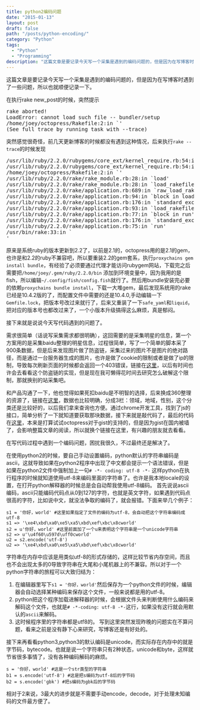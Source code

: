 ```yaml
---
title: python2编码问题
date: "2015-01-13"
layout: post
draft: false
path: "/posts/python-encoding/"
category: "Python"
tags:
  - "Python"
  - "Programming"
description: "这篇文章是要记录今天写一个采集是遇到的编码问题的，但是因为在写博客时遇到了一些问题，所以也就顺便记录一下。..."
---
```


这篇文章是要记录今天写一个采集是遇到的编码问题的，但是因为在写博客时遇到了一些问题，所以也就顺便记录一下。

在执行rake new_post的时候，突然提示
<pre>
rake aborted!
LoadError: cannot load such file -- bundler/setup
/home/joey/octopress/Rakefile:2:in `<top (required)>'
(See full trace by running task with --trace)
</pre>

突然感觉很奇怪，前几天更新博客的时候都没有遇到这种情况，后来执行`rake --trace`的时候发现
<pre>
/usr/lib/ruby/2.2.0/rubygems/core_ext/kernel_require.rb:54:in `require'
/usr/lib/ruby/2.2.0/rubygems/core_ext/kernel_require.rb:54:in `require'
/home/joey/octopress/Rakefile:2:in `<top (required)>'
/usr/lib/ruby/2.2.0/rake/rake_module.rb:28:in `load'
/usr/lib/ruby/2.2.0/rake/rake_module.rb:28:in `load_rakefile'
/usr/lib/ruby/2.2.0/rake/application.rb:689:in `raw_load_rakefile'
/usr/lib/ruby/2.2.0/rake/application.rb:94:in `block in load_rakefile'
/usr/lib/ruby/2.2.0/rake/application.rb:176:in `standard_exception_handling'
/usr/lib/ruby/2.2.0/rake/application.rb:93:in `load_rakefile'
/usr/lib/ruby/2.2.0/rake/application.rb:77:in `block in run'
/usr/lib/ruby/2.2.0/rake/application.rb:176:in `standard_exception_handling'
/usr/lib/ruby/2.2.0/rake/application.rb:75:in `run'
/usr/bin/rake:33:in `<main>'
</pre>

原来是系统ruby的版本更新到2.2了，以前是2.1的，octopress用的是2.1的gem，也许是和2.2的ruby不兼容吧，所以要重装2.2的gem套系，执行`proxychains gem install bundle`，有经验了必须要通过代理才能访问rubygem网站，下载完之后需要把`/home/joey/.gem/ruby/2.2.0/bin` 添加到环境变量中，因为我用的是fish，所以编辑`~/.config/fish/config.fish`就行了。然后用bundle安装完必要的依赖`proxychains bundle install`，下载一大堆gem，最后发现系统用的rake已经是10.4.2版的了，而配置文件中需要的还是10.4.0,手动编辑一下`Gemfile.lock`，把版本号改过来就行了，后来又重装了一下`safe_yaml`和`liquid`，把对应的版本号也都改过来了，一个小版本升级搞得这么麻烦，真是郁闷。

接下来就是说说今天写代码遇到的问题了。

需求很简单（话说写采集需求都很明确），这回需要的是采集明星的信息，第一个方案用的是采集baidu整理的明星信息，过程很简单，写了一个简单的脚本采了900条数据，但是后来发现图片做了防盗链，采集过来的图片不是图片的绝对路径，而是通过一台服务器生成的图片，也许是做了cookie的限制或者是做了ip的限制，导致每次刷新页面的时候都会返回一个403错误，链接在[这里](http://www.baidu.com/s?wd=%E6%98%8E%E6%98%9F%E5%A4%A7%E5%85%A8&rsv_spt=1&issp=1&f=8&rsv_bp=0&rsv_idx=2&ie=utf-8&tn=baiduhome_pg&rsv_enter=1&rsv_sug3=4&rsv_sug4=83&rsv_sug1=3&rsv_pq=d5fdf7cd00002ac7&rsv_t=975c0jUWTeYgIUYA%2FfdqSJ75f%2BipUP9QR9v8Qgqb2jzy3rnHgTU3k4rBD%2B5moP73i00p&rsv_sug2=0&inputT=5564)，以后有时间也许会去看看这个防盗链的实现，但是现在我可懒得花时间去研究怎么破解这个限制，那就换别的站采集吧。

和产品沟通了一下，他也觉得如果死扣baidu是不明智的选择，后来换成360整理的资源了，链接在[这里](http://www.haosou.com/s?ie=utf-8&shb=1&src=360sou_newhome&q=%E6%98%8E%E6%98%9F%E5%A4%A7%E5%85%A8)，数据也比较明确，分成3栏：领域，地域，性别，这个分类还是比较好的，以后我们拿来查询也方便。通过chrome开发工具，找到了js的接口，简单分析了一下就知道要获取那块数据，接下来就是敲代码了，最后的代码在[这里](https://gist.github.com/xcaptain/cbf9980f1b30b2467d8a)，本来是打算试试octopress对于gist的支持的，但是因为gist在国内被墙了，会影响整篇文章的阅读，所以就换个链接在这里，有兴趣的朋友就去看看。

在写代码过程中遇到一个编码问题，困扰我很久，不过最终还是解决了。

在使用python2的时候，要自己手动设置编码，python默认的字符串编码是ascii，这就导致如果在python2程序中出现了中文都会提示一个语法错误，但是如果在python2文件中强制加上一句`# -*- coding: utf-8 -*-` 这样python在执行程序的时候就知道使用utf-8来编码里面的字符串了。也许是我本地locale的设置，在打开python解释器的时候总是会自动帮我使用utf-8编码。
首先说说ascii编码，ascii只能编码代码点从0到127的字符，也就是英文字符，如果遇到代码点很高的字符，比如说中文，就没法争取的编码了，就会报错。下面来举几个例子：

```python2
s1 = '你好，world' #这里如果指定了文件的编码为utf-8，会自动把这个字符串编码成utf-8
s1 => '\xe4\xbd\xa0\xe5\xa5\xbd\xef\xbc\x8cworld'
s2 = u'你好，world' #这里前面加了一个u来表明这个字符串是一个unicode字符串
s2 => u'\u4f60\u597d\uff0cworld'
u2 = s2.encode('utf-8')
u2 => '\xe4\xbd\xa0\xe5\xa5\xbd\xef\xbc\x8cworld'
```

字符串在内存中应该是用类似utf-8的形式存储的，这样比较节省内存空间，而且也不会出现太多的0导致字符串在大尾和小尾机器上的不兼容。所以对于一个python字符串的旅程可以大致归结为：

 1. 在编辑器里写下`s1 = '你好，world'`然后保存为一个python文件的时候，编辑器会自动选择某种编码来保存这个文件，一般来说都是用的utf-8。
 2. python把这个程序加载进解释器的时候，会根据文件头来判断使用什么编码来解码这个文件，也就是`# -*-coding: utf-8 -*-`这行，如果没有这行就会用默认的`ascii`来解码。
 3. 这时候程序里的字符串都是utf8的。
写到这里突然发现昨晚的问题实在不算问题，看来之前是没有静下心来研究，写博客还是有好处的。

接下来再看看python3,python3的默认编码是unicode，而实际存在内存中的就是字节码，bytecode。也就是说一个字符串只有2种状态，unicode和byte，这样就节省很多事情了，没有各种编码解码的麻烦。
```python3
s = '你好，world' #这是一个str类型的字符串
b1 = s.encode('utf-8') #这是把s编码为utf-8后的字节码
b2 = s.encode('gbk') #把s编码为gbk后的字节码
```
相对于2来说，3最大的进步就是不需要手动encode，decode，对于处理未知编码的文件最方便了。
